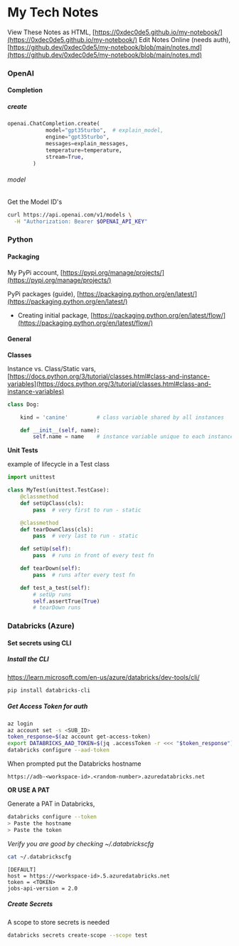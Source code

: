# My Tech Notes

View These Notes as HTML, [https://0xdec0de5.github.io/my-notebook/](https://0xdec0de5.github.io/my-notebook/)
Edit Notes Online (needs auth), [https://github.dev/0xdec0de5/my-notebook/blob/main/notes.md](https://github.dev/0xdec0de5/my-notebook/blob/main/notes.md)

### OpenAI

#### Completion

##### create

```python
openai.ChatCompletion.create(
            model="gpt35turbo",  # explain_model,
            engine="gpt35turbo",
            messages=explain_messages,
            temperature=temperature,
            stream=True,
        )
```

###### model

Get the Model ID's 

```bash
curl https://api.openai.com/v1/models \
  -H "Authorization: Bearer $OPENAI_API_KEY"
```

### Python

#### Packaging

My PyPi account, [https://pypi.org/manage/projects/](https://pypi.org/manage/projects/)

PyPi packages (guide), [https://packaging.python.org/en/latest/](https://packaging.python.org/en/latest/)

- Creating initial package, [https://packaging.python.org/en/latest/flow/](https://packaging.python.org/en/latest/flow/)

#### General

__Classes__

Instance vs. Class/Static vars, [https://docs.python.org/3/tutorial/classes.html#class-and-instance-variables](https://docs.python.org/3/tutorial/classes.html#class-and-instance-variables)

```python
class Dog:

    kind = 'canine'         # class variable shared by all instances

    def __init__(self, name):
        self.name = name    # instance variable unique to each instance

```

__Unit Tests__

example of lifecycle in a Test class

```python
import unittest

class MyTest(unittest.TestCase):
    @classmethod
    def setUpClass(cls):
        pass  # very first to run - static

    @classmethod
    def tearDownClass(cls):
        pass  # very last to run - static

    def setUp(self):
        pass  # runs in front of every test fn

    def tearDown(self):
        pass  # runs after every test fn

    def test_a_test(self):
        # setUp runs
        self.assertTrue(True)
        # tearDown runs

```

### Databricks (Azure)

#### Set secrets using CLI

##### Install the CLI
https://learn.microsoft.com/en-us/azure/databricks/dev-tools/cli/

```bash
pip install databricks-cli
```

##### Get Access Token for auth

```bash
az login
az account set -s <SUB_ID>
token_response=$(az account get-access-token)
export DATABRICKS_AAD_TOKEN=$(jq .accessToken -r <<< "$token_response")
databricks configure --aad-token
```

When prompted put the Databricks hostname

```
https://adb-<workspace-id>.<random-number>.azuredatabricks.net
```

**OR USE A PAT**

Generate a PAT in Databricks,

```bash
databricks configure --token
> Paste the hostname
> Paste the token
```

_Verify you are good by checking ~/.databrickscfg_

```bash
cat ~/.databrickscfg
```

```
[DEFAULT]
host = https://<workspace-id>.5.azuredatabricks.net
token = <TOKEN>
jobs-api-version = 2.0
```

##### Create Secrets

A scope to store secrets is needed

```bash
databricks secrets create-scope --scope test
```

